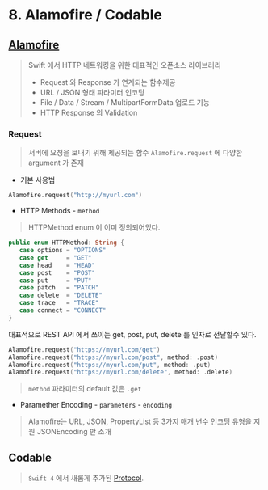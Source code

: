 # 8. Alamofire / Codable

## [Alamofire](https://github.com/Alamofire/Alamofire)
> Swift 에서 HTTP 네트워킹을 위한 대표적인 오픈소스 라이브러리
>
> * Request 와 Response 가 연계되는 함수제공
> * URL / JSON 형태 파라미터 인코딩
> * File / Data / Stream / MultipartFormData 업로드 기능
> * HTTP Response 의 Validation

### Request

> 서버에 요청을 보내기 위해 제공되는 함수
> `Alamofire.request` 에 다양한 argument 가 존재

 * 기본 사용법
 ```swift
 Alamofire.request("http://myurl.com")
 ```
 * HTTP Methods - `method`
 > HTTPMethod enum 이 이미 정의되어있다.
 ```swift
 public enum HTTPMethod: String {
    case options = "OPTIONS"
    case get     = "GET"
    case head    = "HEAD"
    case post    = "POST"
    case put     = "PUT"
    case patch   = "PATCH"
    case delete  = "DELETE"
    case trace   = "TRACE"
    case connect = "CONNECT"
 }
 ```
대표적으로 REST API 에서 쓰이는 get, post, put, delete 를 인자로 전달할수 있다.
```swift
Alamofire.request("https://myurl.com/get")
Alamofire.request("https://myurl.com/post", method: .post)
Alamofire.request("https://myurl.com/put", method: .put)
Alamofire.request("https://myurl.com/delete", method: .delete)
```
 > `method` 파라미터의 default 값은 `.get`
 
 * Paramether Encoding - `parameters` - `encoding`
> Alamofire는 URL, JSON, PropertyList 등 3가지 매개 변수 인코딩 유형을 지원
> JSONEncoding 만 소개


## Codable
> `Swift 4` 에서 새롭게 추가된 [Protocol](https://github.com/OhKanghoon/SwiftStudy/blob/master/POP.md#%ED%94%84%EB%A1%9C%ED%86%A0%EC%BD%9Cprotocol).
> 
> 
